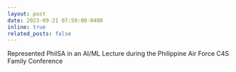 ```yaml
---
layout: post
date: 2023-09-21 07:59:00-0400
inline: true
related_posts: false
---
```


Represented PhilSA in an AI/ML Lecture during the Philippine Air Force C4S Family Conference 